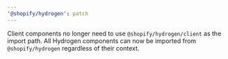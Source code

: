 ```yaml
---
'@shopify/hydrogen': patch
---
```


Client components no longer need to use `@shopify/hydrogen/client` as the import path. All Hydrogen components can now be imported from `@shopify/hydrogen` regardless of their context.
